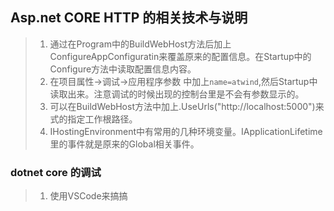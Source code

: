 ## Asp.net CORE HTTP 的相关技术与说明


> 1. 通过在Program中的BuildWebHost方法后加上ConfigureAppConfiguratin来覆盖原来的配置信息。在Startup中的Configure方法中读取配置信息内容。
> 1. 在项目属性->调试->应用程序参数 中加上``name=atwind``,然后Startup中读取出来。注意调试的时候出现的控制台里是不会有参数显示的。
> 1. 可以在BuildWebHost方法中加上.UseUrls("http://localhost:5000")来式的指定工作根路径。
> 1. IHostingEnvironment中有常用的几种环境变量。IApplicationLifetime里的事件就是原来的Global相关事件。

### dotnet core 的调试
> 1. 使用VSCode来搞搞


